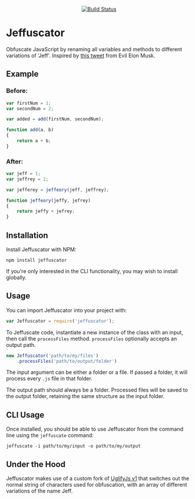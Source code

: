 <p align="center">
<a href="https://app.codeship.com/projects/316591"><img src="https://app.codeship.com/projects/1aad47d0-d489-0136-cd9c-3652e4ceaffd/status?branch=master" alt="Build Status"></a>
</p>

# Jeffuscator
Obfuscate JavaScript by renaming all variables and methods to different variations of 'Jeff'. Inspired by [this tweet](https://twitter.com/MrEvilMusk/status/1061856821005205504) from Evil Elon Musk.

## Example

### Before:

```javascript
var firstNum = 1;
var secondNum = 2;

var added = add(firstNum, secondNum);

function add(a, b)
{
    return a + b;
}
```

### After:

```javascript
var jeff = 1;
var jeffrey = 2;

var jefferey = jeffeory(jeff, jeffrey);

function jeffeory(jeffy, jefrey)
{
    return jeffy + jefrey;
}
```

## Installation
 
Install Jeffuscator with NPM:

```
npm install jeffuscator
```

If you're only interested in the CLI functionality, you may wish to install globally.

## Usage

You can import Jeffuscator into your project with:

```javascript
var Jeffuscator = require('jeffuscator');
```

To Jeffuscate code, instantiate a new instance of the class with an input, then call the `processFiles` method. `processFiles` optionally accepts an output path.

```javascript
new Jeffuscator('path/to/my/files')
    .processFiles('path/to/output/folder')
```

The input argument can be either a folder or a file. If passed a folder, it will process every `.js` file in that folder.

The output path should always be a folder. Processed files will be saved to the output folder, retaining the same structure as the input folder.


## CLI Usage

Once installed, you should be able to use Jeffuscator from the command line using the `jeffuscate` command:

```
jeffuscate -i path/to/my/input -o path/to/my/output
```

## Under the Hood

Jeffuscator makes use of a custom fork of [UglifyJs v1](https://github.com/mishoo/UglifyJS) that switches out the normal string of characters used for obfuscation, with an array of different variations of the name Jeff.
